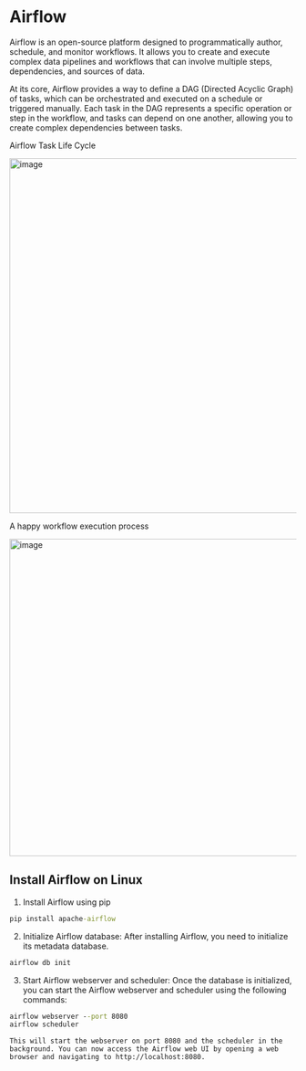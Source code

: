 # Airflow

Airflow is an open-source platform designed to programmatically author, schedule, and monitor workflows. It allows you to create and execute complex data pipelines and workflows that can involve multiple steps, dependencies, and sources of data.

At its core, Airflow provides a way to define a DAG (Directed Acyclic Graph) of tasks, which can be orchestrated and executed on a schedule or triggered manually. Each task in the DAG represents a specific operation or step in the workflow, and tasks can depend on one another, allowing you to create complex dependencies between tasks.

Airflow Task Life Cycle

<img width="622" alt="image" src="https://user-images.githubusercontent.com/47140557/222112653-1f3d45ca-6e42-4d06-a064-67ff5e4673ba.png">


A happy workflow execution process

<img width="556" alt="image" src="https://user-images.githubusercontent.com/47140557/222113368-bd46f536-9b19-4201-9609-e8fb6fb66af8.png">

## Install Airflow on Linux
1. Install Airflow using pip

```cmd
pip install apache-airflow
```

2. Initialize Airflow database: After installing Airflow, you need to initialize its metadata database.

```cmd
airflow db init

```
3. Start Airflow webserver and scheduler: Once the database is initialized, you can start the Airflow webserver and scheduler using the following commands:
```cmd
airflow webserver --port 8080
airflow scheduler

```
```text
This will start the webserver on port 8080 and the scheduler in the background. You can now access the Airflow web UI by opening a web browser and navigating to http://localhost:8080.
```
